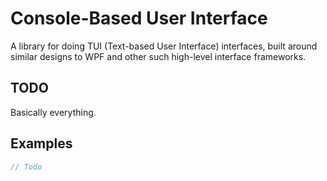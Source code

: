 Console-Based User Interface
====

A library for doing TUI (Text-based User Interface) interfaces, built
around similar designs to WPF and other such high-level interface
frameworks.

TODO
----

Basically everything.

Examples
----

```C#
// Todo
```
